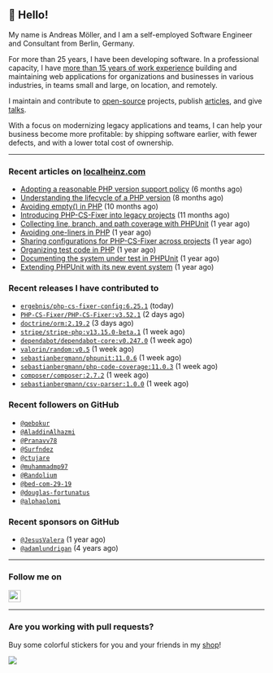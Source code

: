 ## :wave: Hello!

My name is Andreas Möller, and I am a self-employed Software Engineer and Consultant from Berlin, Germany.

For more than 25 years, I have been developing software. In a professional capacity, I have [more than 15 years of work experience](https://localheinz.com/work-experience/) building and maintaining web applications for organizations and businesses in various industries, in teams small and large, on location, and remotely.

I maintain and contribute to [open-source](https://localheinz.com/open-source/) projects, publish [articles](https://localheinz.com/articles/), and give [talks](https://localheinz.com/talks).

With a focus on modernizing legacy applications and teams, I can help your business become more profitable: by shipping software earlier, with fewer defects, and with a lower total cost of ownership.

<hr>

### Recent articles on [localheinz.com](https://localheinz.com/articles/)

- [Adopting a reasonable PHP version support policy](https://localheinz.com/articles/2023/09/12/adopting-a-reasonable-php-version-support-policy/) (6 months ago)
- [Understanding the lifecycle of a PHP version](https://localheinz.com/articles/2023/07/16/understanding-the-lifecycle-of-a-php-version/) (8 months ago)
- [Avoiding empty() in PHP](https://localheinz.com/articles/2023/05/10/avoiding-empty-in-php/) (10 months ago)
- [Introducing PHP-CS-Fixer into legacy projects](https://localheinz.com/articles/2023/04/10/introducing-php-cs-fixer-into-legacy-projects/) (11 months ago)
- [Collecting line, branch, and path coverage with PHPUnit](https://localheinz.com/articles/2023/03/22/collecting-line-branch-and-path-coverage-with-phpunit/) (1 year ago)
- [Avoiding one-liners in PHP](https://localheinz.com/articles/2023/03/18/avoiding-one-liners-in-php/) (1 year ago)
- [Sharing configurations for PHP-CS-Fixer across projects](https://localheinz.com/articles/2023/03/10/sharing-configurations-for-php-cs-fixer-across-projects/) (1 year ago)
- [Organizing test code in PHP](https://localheinz.com/articles/2023/03/03/organizing-test-code-in-php/) (1 year ago)
- [Documenting the system under test in PHPUnit](https://localheinz.com/articles/2023/02/22/documenting-the-system-under-test-in-phpunit/) (1 year ago)
- [Extending PHPUnit with its new event system](https://localheinz.com/articles/2023/02/14/extending-phpunit-with-its-new-event-system/) (1 year ago)

### Recent releases I have contributed to

- [`ergebnis/php-cs-fixer-config:6.25.1`](https://github.com/ergebnis/php-cs-fixer-config/releases/tag/6.25.1) (today)
- [`PHP-CS-Fixer/PHP-CS-Fixer:v3.52.1`](https://github.com/PHP-CS-Fixer/PHP-CS-Fixer/releases/tag/v3.52.1) (2 days ago)
- [`doctrine/orm:2.19.2`](https://github.com/doctrine/orm/releases/tag/2.19.2) (3 days ago)
- [`stripe/stripe-php:v13.15.0-beta.1`](https://github.com/stripe/stripe-php/releases/tag/v13.15.0-beta.1) (1 week ago)
- [`dependabot/dependabot-core:v0.247.0`](https://github.com/dependabot/dependabot-core/releases/tag/v0.247.0) (1 week ago)
- [`valorin/random:v0.5`](https://github.com/valorin/random/releases/tag/v0.5) (1 week ago)
- [`sebastianbergmann/phpunit:11.0.6`](https://github.com/sebastianbergmann/phpunit/releases/tag/11.0.6) (1 week ago)
- [`sebastianbergmann/php-code-coverage:11.0.3`](https://github.com/sebastianbergmann/php-code-coverage/releases/tag/11.0.3) (1 week ago)
- [`composer/composer:2.7.2`](https://github.com/composer/composer/releases/tag/2.7.2) (1 week ago)
- [`sebastianbergmann/csv-parser:1.0.0`](https://github.com/sebastianbergmann/csv-parser/releases/tag/1.0.0) (1 week ago)

### Recent followers on GitHub

- [`@qebokur`](https://github.com/qebokur)
- [`@AladdinAlhazmi`](https://github.com/AladdinAlhazmi)
- [`@Pranavv78`](https://github.com/Pranavv78)
- [`@Surfndez`](https://github.com/Surfndez)
- [`@ctujare`](https://github.com/ctujare)
- [`@muhammadmp97`](https://github.com/muhammadmp97)
- [`@Randolium`](https://github.com/Randolium)
- [`@bed-com-29-19`](https://github.com/bed-com-29-19)
- [`@douglas-fortunatus`](https://github.com/douglas-fortunatus)
- [`@alphaolomi`](https://github.com/alphaolomi)

### Recent sponsors on GitHub

- [`@JesusValera`](https://github.com/JesusValera) (1 year ago)
- [`@adamlundrigan`](https://github.com/adamlundrigan) (4 years ago)

<hr>

### Follow me on

<p>
    <a target="_blank" href="https://twitter.com/intent/follow?screen_name=localheinz" title="Follow @localheinz on Twitter"><img src="https://cdn.jsdelivr.net/npm/simple-icons@3.9.0/icons/twitter.svg" width="24px" height="24px"></a>
</p>

<hr>

### Are you working with pull requests?

Buy some colorful stickers for you and your friends in my <a target="_blank" href="https://shop.localheinz.com" title="shop.localheinz.com">shop</a>!

[![](https://localheinz.com/permanent/img/localheinz/localheinz)](https://localheinz.com/permanent/url/localheinz/localheinz)
